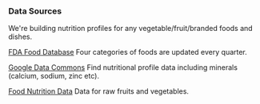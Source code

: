 ### Data Sources
<!--Food Balance Visualization-->
We're building nutrition profiles for any vegetable/fruit/branded foods and dishes.

[FDA Food Database](https://fdc.nal.usda.gov/download-datasets.html)
Four categories of foods are updated every quarter.

[Google Data Commons](https://datacommons.org)
Find nutritional profile data including minerals (calcium, sodium, zinc etc).

[Food Nutrition Data](https://data.world/adamhelsinger/food-nutrition-information)
Data for raw fruits and vegetables.
